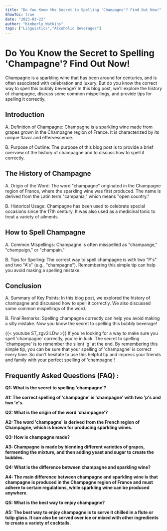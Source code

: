```yaml
---
title: "Do You Know the Secret to Spelling 'Champagne'? Find Out Now!"
ShowToc: true 
date: "2023-03-22"
author: "Kimberly Watkins" 
tags: ["Linguistics","Alcoholic Beverages"]
---
```

# Do You Know the Secret to Spelling 'Champagne'? Find Out Now!

Champagne is a sparkling wine that has been around for centuries, and is often associated with celebration and luxury. But do you know the correct way to spell this bubbly beverage? In this blog post, we'll explore the history of champagne, discuss some common mispellings, and provide tips for spelling it correctly.

## Introduction

A. Definition of Champagne: Champagne is a sparkling wine made from grapes grown in the Champagne region of France. It is characterized by its unique flavor and effervescence.

B. Purpose of Outline: The purpose of this blog post is to provide a brief overview of the history of champagne and to discuss how to spell it correctly.

## The History of Champagne

A. Origin of the Word: The word "champagne" originated in the Champagne region of France, where the sparkling wine was first produced. The name is derived from the Latin term "campania," which means "open country."

B. Historical Usage: Champagne has been used to celebrate special occasions since the 17th century. It was also used as a medicinal tonic to treat a variety of ailments.

## How to Spell Champagne

A. Common Mispellings: Champagne is often misspelled as "champange," "champaign," or "champain."

B. Tips for Spelling: The correct way to spell champagne is with two "P's" and two "A's" (e.g., "champagne"). Remembering this simple tip can help you avoid making a spelling mistake.

## Conclusion

A. Summary of Key Points: In this blog post, we explored the history of champagne and discussed how to spell it correctly. We also discussed some common mispellings of the word.

B. Final Remarks: Spelling champagne correctly can help you avoid making a silly mistake. Now you know the secret to spelling this bubbly beverage!

{{< youtube ST_zgv2lLDw >}} 
If you're looking for a way to make sure you spell 'champagne' correctly, you're in luck. The secret to spelling 'champagne' is to remember the silent 'g' at the end. By remembering this simple tip, you can be sure that your spelling of 'champagne' is correct every time. So don't hesitate to use this helpful tip and impress your friends and family with your perfect spelling of 'champagne'!

## Frequently Asked Questions (FAQ) :
**Q1: What is the secret to spelling 'champagne'?**

**A1: The correct spelling of 'champagne' is 'champagne' with two 'p's and two 'e's.**

**Q2: What is the origin of the word 'champagne'?**

**A2: The word 'champagne' is derived from the French region of Champagne, which is known for producing sparkling wines.**

**Q3: How is champagne made?**

**A3: Champagne is made by blending different varieties of grapes, fermenting the mixture, and then adding yeast and sugar to create the bubbles.**

**Q4: What is the difference between champagne and sparkling wine?**

**A4: The main difference between champagne and sparkling wine is that champagne is produced in the Champagne region of France and must adhere to certain regulations, while sparkling wine can be produced anywhere.**

**Q5: What is the best way to enjoy champagne?**

**A5: The best way to enjoy champagne is to serve it chilled in a flute or tulip glass. It can also be served over ice or mixed with other ingredients to create a variety of cocktails.**





